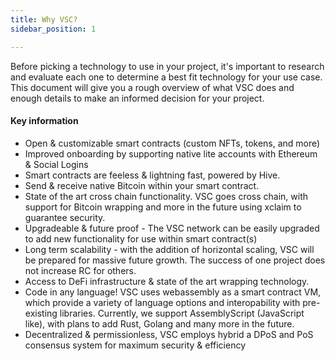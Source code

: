 ```yaml
---
title: Why VSC?
sidebar_position: 1

---
```



Before picking a technology to use in your project, it's important to research and evaluate each one to determine a best fit technology for your use case. This document will give you a rough overview of what VSC does and enough details to make an informed decision for your project.



#### Key information

- Open & customizable smart contracts (custom NFTs, tokens, and more)
- Improved onboarding by supporting native lite accounts with Ethereum & Social Logins
- Smart contracts are feeless & lightning fast, powered by Hive.
- Send & receive native Bitcoin within your smart contract. 
- State of the art cross chain functionality. VSC goes cross chain, with support for Bitcoin wrapping and  more in the future using xclaim to guarantee security. 
- Upgradeable & future proof - The VSC network can be easily upgraded to add new functionality for use within smart contract(s)
- Long term scalability - with the addition of horizontal scaling, VSC will be prepared for massive future growth. The success of one project does not increase RC for others. 
- Access to DeFi infrastructure & state of the art wrapping technology. 
- Code in any language! VSC uses webassembly as a smart contract VM, which provide a variety of language options and interopability with pre-existing libraries. Currently, we support AssemblyScript (JavaScript like), with plans to add Rust, Golang and many more in the future.
- Decentralized & permissionless, VSC employs hybrid a DPoS and PoS consensus system for maximum security & efficiency
